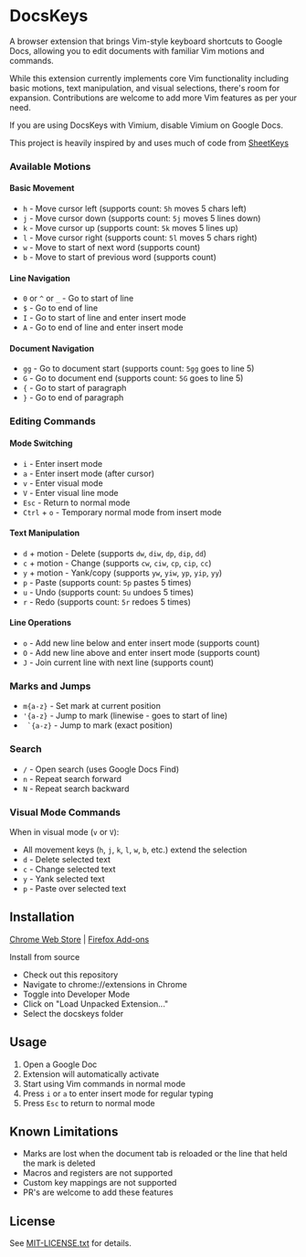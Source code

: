 # DocsKeys

A browser extension that brings Vim-style keyboard shortcuts to Google Docs, allowing you to edit documents with familiar Vim motions and commands.

While this extension currently implements core Vim functionality including basic motions, text manipulation, and visual selections, there's room for expansion. Contributions are welcome to add more Vim features as per your need.

If you are using DocsKeys with Vimium, disable Vimium on Google Docs.

This project is heavily inspired by and uses much of code from [SheetKeys](https://github.com/philc/sheetkeys)

### Available Motions

#### Basic Movement
- `h` - Move cursor left (supports count: `5h` moves 5 chars left)
- `j` - Move cursor down (supports count: `5j` moves 5 lines down)
- `k` - Move cursor up (supports count: `5k` moves 5 lines up)
- `l` - Move cursor right (supports count: `5l` moves 5 chars right)
- `w` - Move to start of next word (supports count)
- `b` - Move to start of previous word (supports count)

#### Line Navigation
- `0` or `^` or `_` - Go to start of line
- `$` - Go to end of line
- `I` - Go to start of line and enter insert mode
- `A` - Go to end of line and enter insert mode

#### Document Navigation
- `gg` - Go to document start (supports count: `5gg` goes to line 5)
- `G` - Go to document end (supports count: `5G` goes to line 5)
- `{` - Go to start of paragraph
- `}` - Go to end of paragraph

### Editing Commands

#### Mode Switching
- `i` - Enter insert mode
- `a` - Enter insert mode (after cursor)
- `v` - Enter visual mode
- `V` - Enter visual line mode
- `Esc` - Return to normal mode
- `Ctrl` + `o` - Temporary normal mode from insert mode

#### Text Manipulation
- `d` + motion - Delete (supports `dw`, `diw`, `dp`, `dip`, `dd`)
- `c` + motion - Change (supports `cw`, `ciw`, `cp`, `cip`, `cc`)
- `y` + motion - Yank/copy (supports `yw`, `yiw`, `yp`, `yip`, `yy`)
- `p` - Paste (supports count: `5p` pastes 5 times)
- `u` - Undo (supports count: `5u` undoes 5 times)
- `r` - Redo (supports count: `5r` redoes 5 times)

#### Line Operations
- `o` - Add new line below and enter insert mode (supports count)
- `O` - Add new line above and enter insert mode (supports count)
- `J` - Join current line with next line (supports count)

### Marks and Jumps
- `m{a-z}` - Set mark at current position
- `'{a-z}` - Jump to mark (linewise - goes to start of line)
- `` `{a-z}`` - Jump to mark (exact position)

### Search
- `/` - Open search (uses Google Docs Find)
- `n` - Repeat search forward
- `N` - Repeat search backward

### Visual Mode Commands
When in visual mode (`v` or `V`):
- All movement keys (`h`, `j`, `k`, `l`, `w`, `b`, etc.) extend the selection
- `d` - Delete selected text
- `c` - Change selected text
- `y` - Yank selected text
- `p` - Paste over selected text

## Installation

[Chrome Web Store](https://chromewebstore.google.com/detail/docskeys/mmmomengbindngnkjblabjebdfmaiccj) |
[Firefox Add-ons](https://addons.mozilla.org/en-US/firefox/addon/docskeys/)

Install from source
- Check out this repository
- Navigate to chrome://extensions in Chrome
- Toggle into Developer Mode
- Click on "Load Unpacked Extension..."
- Select the docskeys folder

## Usage

1. Open a Google Doc
2. Extension will automatically activate
3. Start using Vim commands in normal mode
4. Press `i` or `a` to enter insert mode for regular typing
5. Press `Esc` to return to normal mode

## Known Limitations

- Marks are lost when the document tab is reloaded or the line that held the mark is deleted
- Macros and registers are not supported
- Custom key mappings are not supported
- PR's are welcome to add these features

## License

See [MIT-LICENSE.txt](MIT-LICENSE.txt) for details.

